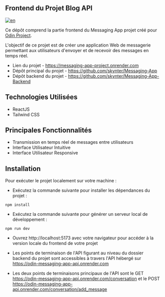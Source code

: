 ## Frontend du Projet Blog API

[![en](https://img.shields.io/badge/lang-en-red)](README.md)

Ce dépôt comprend la partie frontend du Messaging App projet créé pour [Odin Project](https://www.theodinproject.com/lessons/nodejs-messaging-app).

L'objectif de ce projet est de créer une application Web de messagerie permettant aux utilisateurs d'envoyer et de recevoir des messages en temps réel.

- Lien du projet - https://messaging-app-project.onrender.com
- Dépôt principal du projet - https://github.com/skynter/Messaging-App
- Dépôt backend du projet - https://github.com/skynter/Messaging-App-Backend

## Technologies Utilisées

- ReactJS
- Tailwind CSS

## Principales Fonctionnalités

- Transmission en temps réel de messages entre utilisateurs
- Interface Utilisateur Intuitive
- Interface Utilisateur Responsive

## Installation

Pour exécuter le projet localement sur votre machine :

- Exécutez la commande suivante pour installer les dépendances du projet : 

```
npm install
```

- Exécutez la commande suivante pour générer un serveur local de développement :

```
npm run dev
```

- Ouvrez http://localhost:5173 avec votre navigateur pour accéder à la version locale du frontend de votre projet

- Les points de terminaison de l'API figurant au niveau du dossier backend du projet sont accessibles à travers l'API hébergé sur https://odin-messaging-app-api.onrender.com

- Les deux points de terminaisons principaux de l'API sont le GET https://odin-messaging-app-api.onrender.com/conversation et le POST https://odin-messaging-app-api.onrender.com/conversation/add_message